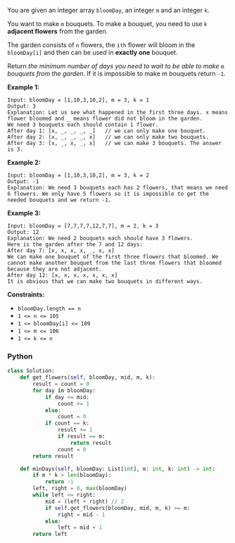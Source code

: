 You are given an integer array  `bloomDay`, an integer  `m`  and an integer  `k`.

You want to make  `m`  bouquets. To make a bouquet, you need to use  `k`  **adjacent flowers**  from the garden.

The garden consists of  `n`  flowers, the  `ith`  flower will bloom in the  `bloomDay[i]`  and then can be used in  **exactly one**  bouquet.

Return  _the minimum number of days you need to wait to be able to make_ `m` _bouquets from the garden_. If it is impossible to make m bouquets return  `-1`.

**Example 1:**
```
Input: bloomDay = [1,10,3,10,2], m = 3, k = 1
Output: 3
Explanation: Let us see what happened in the first three days. x means flower bloomed and _ means flower did not bloom in the garden.
We need 3 bouquets each should contain 1 flower.
After day 1: [x, _, _, _, _]   // we can only make one bouquet.
After day 2: [x, _, _, _, x]   // we can only make two bouquets.
After day 3: [x, _, x, _, x]   // we can make 3 bouquets. The answer is 3.
```

**Example 2:**
```
Input: bloomDay = [1,10,3,10,2], m = 3, k = 2
Output: -1
Explanation: We need 3 bouquets each has 2 flowers, that means we need 6 flowers. We only have 5 flowers so it is impossible to get the needed bouquets and we return -1.
```

**Example 3:**
```
Input: bloomDay = [7,7,7,7,12,7,7], m = 2, k = 3
Output: 12
Explanation: We need 2 bouquets each should have 3 flowers.
Here is the garden after the 7 and 12 days:
After day 7: [x, x, x, x, _, x, x]
We can make one bouquet of the first three flowers that bloomed. We cannot make another bouquet from the last three flowers that bloomed because they are not adjacent.
After day 12: [x, x, x, x, x, x, x]
It is obvious that we can make two bouquets in different ways.
```

**Constraints:**

-   `bloomDay.length == n`
-   `1 <= n <= 105`
-   `1 <= bloomDay[i] <= 109`
-   `1 <= m <= 106`
-   `1 <= k <= n`


### Python
```py
class Solution:
    def get_flowers(self, bloomDay, mid, m, k):
        result = count = 0
        for day in bloomDay:
            if day <= mid:
                count += 1
            else:
                count = 0
            if count == k:
                result += 1
                if result == m:
                    return result
                count = 0
        return result

    def minDays(self, bloomDay: List[int], m: int, k: int) -> int:
        if m * k > len(bloomDay):
            return -1
        left, right = 0, max(bloomDay)
        while left <= right:
            mid = (left + right) // 2
            if self.get_flowers(bloomDay, mid, m, k) >= m:
                right = mid - 1
            else:
                left = mid + 1
        return left
```